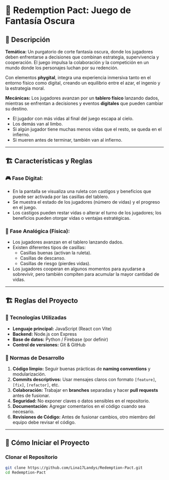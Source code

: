 # 🏹 Redemption Pact: Juego de Fantasía Oscura

## 📖 Descripción
**Temática:** Un purgatorio de corte fantasía oscura, donde los jugadores deben enfrentarse a decisiones que combinan estrategia, supervivencia y cooperación. El juego impulsa la colaboración y la competición en un mundo donde los personajes luchan por su redención.

Con elementos **phygital**, integra una experiencia inmersiva tanto en el entorno físico como digital, creando un equilibrio entre el azar, el ingenio y la estrategia moral.

**Mecánicas:** Los jugadores avanzan por un **tablero físico** lanzando dados, mientras se enfrentan a decisiones y eventos **digitales** que pueden cambiar su destino.

- El jugador con más vidas al final del juego escapa al cielo.
- Los demás van al limbo.
- Si algún jugador tiene muchas menos vidas que el resto, se queda en el infierno.
- Si mueren antes de terminar, también van al infierno.

---

## 🏗️ Características y Reglas

### 🎮 **Fase Digital:**
- En la pantalla se visualiza una ruleta con castigos y beneficios que puede ser activada por las casillas del tablero.
- Se muestra el estado de los jugadores (número de vidas) y el progreso en el juego.
- Los castigos pueden restar vidas o alterar el turno de los jugadores; los beneficios pueden otorgar vidas o ventajas estratégicas.

### 🎲 **Fase Analógica (Física):**
- Los jugadores avanzan en el tablero lanzando dados.
- Existen diferentes tipos de casillas:
  - Casillas buenas (activan la ruleta).
  - Casillas de descanso.
  - Casillas de riesgo (pierdes vidas).
- Los jugadores cooperan en algunos momentos para ayudarse a sobrevivir, pero también compiten para acumular la mayor cantidad de vidas.


---

## 🏗️ Reglas del Proyecto
### 📌 Tecnologías Utilizadas
- **Lenguaje principal:** JavaScript (React con Vite)
- **Backend:** Node.js con Express
- **Base de datos:** Python / Firebase (por definir)
- **Control de versiones:** Git & GitHub


### 📜 Normas de Desarrollo
1. **Código limpio:** Seguir buenas prácticas de **naming conventions** y modularización.
2. **Commits descriptivos:** Usar mensajes claros con formato `[feature]`, `[fix]`, `[refactor]`, etc.
3. **Colaboración:** Trabajar en **branches** separadas y hacer **pull requests** antes de fusionar.
4. **Seguridad:** No exponer claves o datos sensibles en el repositorio.
5. **Documentación:** Agregar comentarios en el código cuando sea necesario.
6. **Revisiones de Código:** Antes de fusionar cambios, otro miembro del equipo debe revisar el código.

---

## 🚀 Cómo Iniciar el Proyecto
### **Clonar el Repositorio**
```sh
git clone https://github.com/Lina17Landys/Redemption-Pact.git
cd Redemption-Pact
```

